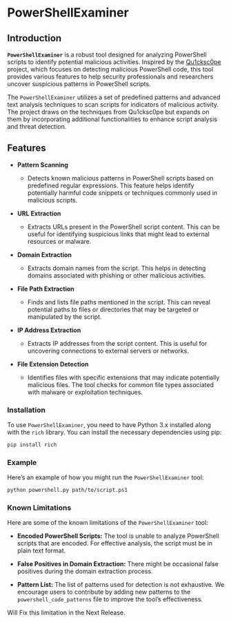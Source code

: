 # PowerShellExaminer

## Introduction

**`PowerShellExaminer`** is a robust tool designed for analyzing PowerShell scripts to identify potential malicious activities. Inspired by the [Qu1cksc0pe](https://github.com/CYB3RMX/Qu1cksc0pe) project, which focuses on detecting malicious PowerShell code, this tool provides various features to help security professionals and researchers uncover suspicious patterns in PowerShell scripts.

The `PowerShellExaminer` utilizes a set of predefined patterns and advanced text analysis techniques to scan scripts for indicators of malicious activity. The project draws on the techniques from Qu1cksc0pe but expands on them by incorporating additional functionalities to enhance script analysis and threat detection.

## Features

- **Pattern Scanning**
  - Detects known malicious patterns in PowerShell scripts based on predefined regular expressions. This feature helps identify potentially harmful code snippets or techniques commonly used in malicious scripts.
  
- **URL Extraction**
  - Extracts URLs present in the PowerShell script content. This can be useful for identifying suspicious links that might lead to external resources or malware.

- **Domain Extraction**
  - Extracts domain names from the script. This helps in detecting domains associated with phishing or other malicious activities.

- **File Path Extraction**
  - Finds and lists file paths mentioned in the script. This can reveal potential paths to files or directories that may be targeted or manipulated by the script.

- **IP Address Extraction**
  - Extracts IP addresses from the script content. This is useful for uncovering connections to external servers or networks.

- **File Extension Detection**
  - Identifies files with specific extensions that may indicate potentially malicious files. The tool checks for common file types associated with malware or exploitation techniques.

### Installation

To use `PowerShellExaminer`, you need to have Python 3.x installed along with the `rich` library. You can install the necessary dependencies using pip:

```bash
pip install rich
```

### Example

Here’s an example of how you might run the `PowerShellExaminer` tool:

```bash
python powershell.py path/to/script.ps1
```

### Known Limitations

Here are some of the known limitations of the `PowerShellExaminer` tool:

- **Encoded PowerShell Scripts:** The tool is unable to analyze PowerShell scripts that are encoded. For effective analysis, the script must be in plain text format.

- **False Positives in Domain Extraction:** There might be occasional false positives during the domain extraction process.

- **Pattern List:** The list of patterns used for detection is not exhaustive. We encourage users to contribute by adding new patterns to the `powershell_code_patterns` file to improve the tool’s effectiveness.

Will Fix this limitation in the Next Release.
